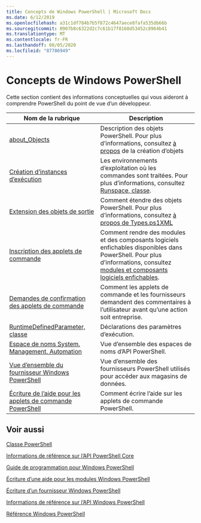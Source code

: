 ```yaml
---
title: Concepts de Windows PowerShell | Microsoft Docs
ms.date: 6/12/2019
ms.openlocfilehash: a31c1df784b7b5f872c4647aece8fafa535db66b
ms.sourcegitcommit: 0907b8c6322d2c7c61b17f8168d53452c8964b41
ms.translationtype: MT
ms.contentlocale: fr-FR
ms.lasthandoff: 08/05/2020
ms.locfileid: "87786949"
---
```

# <a name="windows-powershell-concepts"></a>Concepts de Windows PowerShell

Cette section contient des informations conceptuelles qui vous aideront à comprendre PowerShell du point de vue d’un développeur.

|Nom de la rubrique|Description|
|----------------|-----------------|
|[about_Objects](/powershell/module/microsoft.powershell.core/about/about_objects)|Description des objets PowerShell. Pour plus d’informations, consultez [à propos](/powershell/module/microsoft.powershell.core/about/about_object_creation) de la création d’objets|
|[Création d’instances d’exécution](../hosting/creating-runspaces.md)|Les environnements d’exploitation où les commandes sont traitées. Pour plus d’informations, consultez [Runspace, classe](/dotnet/api/system.management.automation.runspaces.runspace).|
|[Extension des objets de sortie](../cmdlet/extending-output-objects.md)|Comment étendre des objets PowerShell. Pour plus d’informations, consultez [à propos de Types.ps1XML](/powershell/module/microsoft.powershell.core/about/about_types.ps1xml)|
|[Inscription des applets de commande](../cmdlet/registering-cmdlets.md)|Comment rendre des modules et des composants logiciels enfichables disponibles dans PowerShell. Pour plus d’informations, consultez [modules et composants logiciels enfichables](../cmdlet/modules-and-snap-ins.md).|
|[Demandes de confirmation des applets de commande](../cmdlet/requesting-confirmation-from-cmdlets.md)|Comment les applets de commande et les fournisseurs demandent des commentaires à l’utilisateur avant qu’une action soit entreprise.|
|[RuntimeDefinedParameter, classe](/dotnet/api/system.management.automation.runtimedefinedparameter)|Déclarations des paramètres d’exécution.|
|[Espace de noms System. Management. Automation](/dotnet/api/System.Management.Automation)|Vue d’ensemble des espaces de noms d’API PowerShell.|
|[Vue d’ensemble du fournisseur Windows PowerShell](../provider/windows-powershell-provider-overview.md)|Vue d’ensemble des fournisseurs PowerShell utilisés pour accéder aux magasins de données.|
|[Écriture de l’aide pour les applets de commande PowerShell](../help/writing-help-for-windows-powershell-cmdlets.md)|Comment écrire l’aide sur les applets de commande PowerShell.|

## <a name="see-also"></a>Voir aussi

[Classe PowerShell](/dotnet/api/system.management.automation.powershell)

[Informations de référence sur l’API PowerShell Core](/dotnet/api/?view=pscore-6.2.0)

[Guide de programmation pour Windows PowerShell](windows-powershell-programmer-s-guide.md)

[Écriture d’une aide pour les modules Windows PowerShell](../module/writing-help-for-windows-powershell-modules.md)

[Écriture d’un fournisseur Windows PowerShell](../provider/writing-a-windows-powershell-provider.md)

[Informations de référence sur l’API Windows PowerShell](/dotnet/api/?view=powershellsdk-1.1.0)

[Référence Windows PowerShell](../windows-powershell-reference.md)
